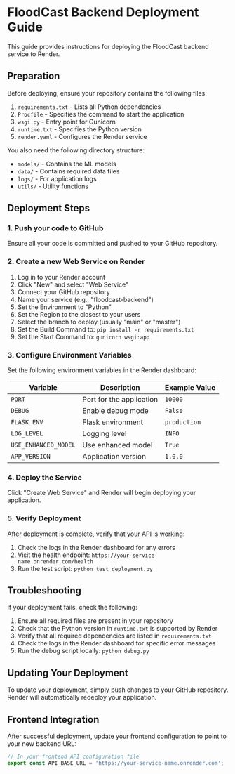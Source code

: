 # FloodCast Backend Deployment Guide

This guide provides instructions for deploying the FloodCast backend service to Render.

## Preparation

Before deploying, ensure your repository contains the following files:

1. `requirements.txt` - Lists all Python dependencies
2. `Procfile` - Specifies the command to start the application
3. `wsgi.py` - Entry point for Gunicorn
4. `runtime.txt` - Specifies the Python version
5. `render.yaml` - Configures the Render service

You also need the following directory structure:
- `models/` - Contains the ML models
- `data/` - Contains required data files
- `logs/` - For application logs
- `utils/` - Utility functions

## Deployment Steps

### 1. Push your code to GitHub

Ensure all your code is committed and pushed to your GitHub repository.

### 2. Create a new Web Service on Render

1. Log in to your Render account
2. Click "New" and select "Web Service"
3. Connect your GitHub repository
4. Name your service (e.g., "floodcast-backend")
5. Set the Environment to "Python"
6. Set the Region to the closest to your users
7. Select the branch to deploy (usually "main" or "master")
8. Set the Build Command to: `pip install -r requirements.txt`
9. Set the Start Command to: `gunicorn wsgi:app`

### 3. Configure Environment Variables

Set the following environment variables in the Render dashboard:

| Variable | Description | Example Value |
|----------|-------------|---------------|
| `PORT` | Port for the application | `10000` |
| `DEBUG` | Enable debug mode | `False` |
| `FLASK_ENV` | Flask environment | `production` |
| `LOG_LEVEL` | Logging level | `INFO` |
| `USE_ENHANCED_MODEL` | Use enhanced model | `True` |
| `APP_VERSION` | Application version | `1.0.0` |

### 4. Deploy the Service

Click "Create Web Service" and Render will begin deploying your application.

### 5. Verify Deployment

After deployment is complete, verify that your API is working:

1. Check the logs in the Render dashboard for any errors
2. Visit the health endpoint: `https://your-service-name.onrender.com/health`
3. Run the test script: `python test_deployment.py`

## Troubleshooting

If your deployment fails, check the following:

1. Ensure all required files are present in your repository
2. Check that the Python version in `runtime.txt` is supported by Render
3. Verify that all required dependencies are listed in `requirements.txt`
4. Check the logs in the Render dashboard for specific error messages
5. Run the debug script locally: `python debug.py`

## Updating Your Deployment

To update your deployment, simply push changes to your GitHub repository. Render will automatically redeploy your application.

## Frontend Integration

After successful deployment, update your frontend configuration to point to your new backend URL:

```typescript
// In your frontend API configuration file
export const API_BASE_URL = 'https://your-service-name.onrender.com';
```
